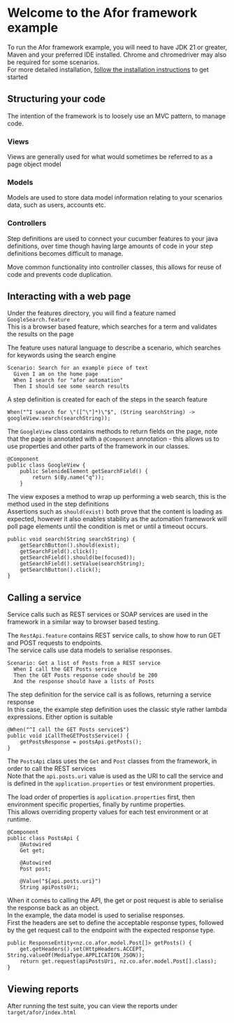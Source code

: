 # Welcome to the Afor framework example

To run the Afor framework example, you will need to have JDK 21 or greater, Maven and your preferred IDE installed.
Chrome and chromedriver may also be required for some scenarios. \
For more detailed installation, [follow the installation instructions](https://github.com/afor-automation/afor) to get
started

## Structuring your code
The intention of the framework is to loosely use an MVC pattern, to manage code.

### Views
Views are generally used for what would sometimes be referred to as a page object model

### Models
Models are used to store data model information relating to your scenarios data, such as users, accounts etc.

### Controllers
Step definitions are used to connect your cucumber features to your java definitions, over time though having large amounts of code in your step definitions becomes difficult to manage.

Move common functionality into controller classes, this allows for reuse of code and prevents code duplication.

## Interacting with a web page
Under the features directory, you will find a feature named `GoogleSearch.feature` \
This is a browser based feature, which searches for a term and validates the results on the page

The feature uses natural language to describe a scenario, which searches for keywords using the search engine
```
Scenario: Search for an example piece of text
  Given I am on the home page
  When I search for "afor automation"
  Then I should see some search results
```

A step definition is created for each of the steps in the search feature
```
When("^I search for \"([^\"]*)\"$", (String searchString) -> googleView.search(searchString));
```

The `GoogleView` class contains methods to return fields on the page, note that the page is annotated with a `@Component` annotation - this allows us to use properties and other parts of the framework in our classes.
```
@Component
public class GoogleView {
    public SelenideElement getSearchField() {
        return $(By.name("q"));
    }
```

The view exposes a method to wrap up performing a web search, this is the method used in the step definitions\
Assertions such as `should(exist)` both prove that the content is loading as expected, however it also enables stability as the automation framework will poll page elements until the condition is met or until a timeout occurs.
```    
public void search(String searchString) {
    getSearchButton().should(exist);
    getSearchField().click();
    getSearchField().should(be(focused));
    getSearchField().setValue(searchString);
    getSearchButton().click();
}
```

## Calling a service
Service calls such as REST services or SOAP services are used in the framework in a similar way to browser based testing.

The `RestApi.feature` contains REST service calls, to show how to run GET and POST requests to endpoints.\
The service calls use data models to serialise responses.

```
Scenario: Get a list of Posts from a REST service
  When I call the GET Posts service
  Then the GET Posts response code should be 200
  And the response should have a lists of Posts
```

The step definition for the service call is as follows, returning a service response\
In this case, the example step definition uses the classic style rather lambda expressions. Either option is suitable
```
@When("^I call the GET Posts service$")
public void iCallTheGETPostsService() {
    getPostsResponse = postsApi.getPosts();
}
```

The `PostsApi` class uses the `Get` and `Post` classes from the framework, in order to call the REST services\
Note that the `api.posts.uri` value is used as the URI to call the service and is defined in the `application.properties` or test environment properties.

The load order of properties is `application.properties` first, then environment specific properties, finally by runtime properties.\
This allows overriding property values for each test environment or at runtime.
```
@Component
public class PostsApi {
    @Autowired
    Get get;

    @Autowired
    Post post;

    @Value("${api.posts.uri}")
    String apiPostsUri;
```

When it comes to calling the API, the get or post request is able to serialise the response back as an object.\
In the example, the data model is used to serialise responses.\
First the headers are set to define the acceptable response types, followed by the get request call to the endpoint with the expected response type.
```
public ResponseEntity<nz.co.afor.model.Post[]> getPosts() {
    get.getHeaders().set(HttpHeaders.ACCEPT, String.valueOf(MediaType.APPLICATION_JSON));
    return get.request(apiPostsUri, nz.co.afor.model.Post[].class);
}
```
## Viewing reports

After running the test suite, you can view the reports under `target/afor/index.html`